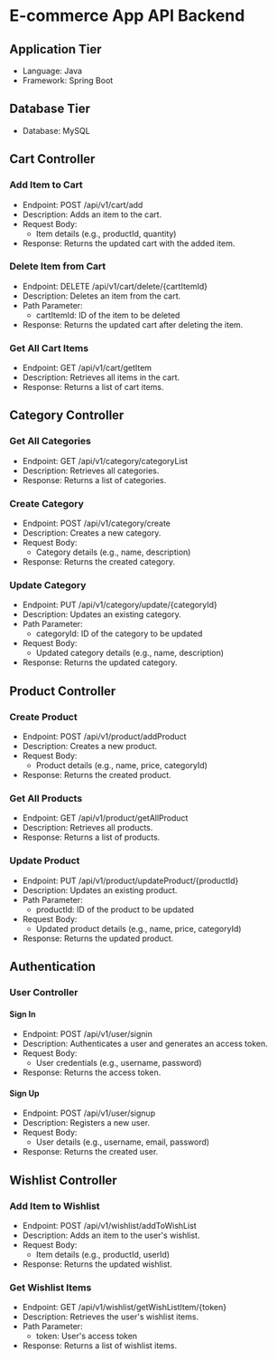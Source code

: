 # E-commerce App API Backend

## Application Tier
- Language: Java
- Framework: Spring Boot

## Database Tier
- Database: MySQL

## Cart Controller
### Add Item to Cart
- Endpoint: POST /api/v1/cart/add
- Description: Adds an item to the cart.
- Request Body:
  - Item details (e.g., productId, quantity)
- Response: Returns the updated cart with the added item.

### Delete Item from Cart
- Endpoint: DELETE /api/v1/cart/delete/{cartItemId}
- Description: Deletes an item from the cart.
- Path Parameter:
  - cartItemId: ID of the item to be deleted
- Response: Returns the updated cart after deleting the item.

### Get All Cart Items
- Endpoint: GET /api/v1/cart/getItem
- Description: Retrieves all items in the cart.
- Response: Returns a list of cart items.

## Category Controller
### Get All Categories
- Endpoint: GET /api/v1/category/categoryList
- Description: Retrieves all categories.
- Response: Returns a list of categories.

### Create Category
- Endpoint: POST /api/v1/category/create
- Description: Creates a new category.
- Request Body:
  - Category details (e.g., name, description)
- Response: Returns the created category.

### Update Category
- Endpoint: PUT /api/v1/category/update/{categoryId}
- Description: Updates an existing category.
- Path Parameter:
  - categoryId: ID of the category to be updated
- Request Body:
  - Updated category details (e.g., name, description)
- Response: Returns the updated category.

## Product Controller
### Create Product
- Endpoint: POST /api/v1/product/addProduct
- Description: Creates a new product.
- Request Body:
  - Product details (e.g., name, price, categoryId)
- Response: Returns the created product.

### Get All Products
- Endpoint: GET /api/v1/product/getAllProduct
- Description: Retrieves all products.
- Response: Returns a list of products.

### Update Product
- Endpoint: PUT /api/v1/product/updateProduct/{productId}
- Description: Updates an existing product.
- Path Parameter:
  - productId: ID of the product to be updated
- Request Body:
  - Updated product details (e.g., name, price, categoryId)
- Response: Returns the updated product.

## Authentication
### User Controller
#### Sign In
- Endpoint: POST /api/v1/user/signin
- Description: Authenticates a user and generates an access token.
- Request Body:
  - User credentials (e.g., username, password)
- Response: Returns the access token.

#### Sign Up
- Endpoint: POST /api/v1/user/signup
- Description: Registers a new user.
- Request Body:
  - User details (e.g., username, email, password)
- Response: Returns the created user.

## Wishlist Controller
### Add Item to Wishlist
- Endpoint: POST /api/v1/wishlist/addToWishList
- Description: Adds an item to the user's wishlist.
- Request Body:
  - Item details (e.g., productId, userId)
- Response: Returns the updated wishlist.

### Get Wishlist Items
- Endpoint: GET /api/v1/wishlist/getWishListItem/{token}
- Description: Retrieves the user's wishlist items.
- Path Parameter:
  - token: User's access token
- Response: Returns a list of wishlist items.

